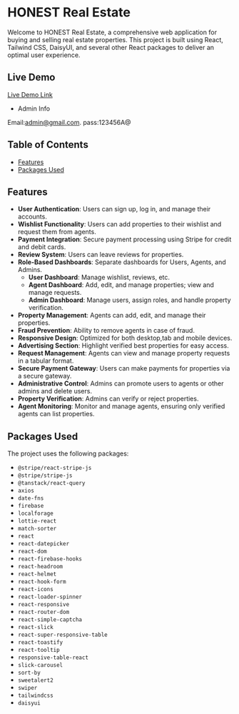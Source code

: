 # HONEST Real Estate

Welcome to HONEST Real Estate, a comprehensive web application for buying and selling real estate properties. This project is built using React, Tailwind CSS, DaisyUI, and several other React packages to deliver an optimal user experience.

## Live Demo

[Live Demo Link](https://assignment-12-e88ce.web.app)

- Admin Info

Email:admin@gmail.com.
pass:123456A@


## Table of Contents

- [Features](#features)
- [Packages Used](#packages-used)

## Features

- **User Authentication**: Users can sign up, log in, and manage their accounts.
- **Wishlist Functionality**: Users can add properties to their wishlist and request them from agents.
- **Payment Integration**: Secure payment processing using Stripe for credit and debit cards.
- **Review System**: Users can leave reviews for properties.
- **Role-Based Dashboards**: Separate dashboards for Users, Agents, and Admins.
  - **User Dashboard**: Manage wishlist, reviews, etc.
  - **Agent Dashboard**: Add, edit, and manage properties; view and manage requests.
  - **Admin Dashboard**: Manage users, assign roles, and handle property verification.
- **Property Management**: Agents can add, edit, and manage their properties.
- **Fraud Prevention**: Ability to remove agents in case of fraud.
- **Responsive Design**: Optimized for both desktop,tab and mobile devices.
- **Advertising Section**: Highlight verified best properties for easy access.
- **Request Management**: Agents can view and manage property requests in a tabular format.
- **Secure Payment Gateway**: Users can make payments for properties via a secure gateway.
- **Administrative Control**: Admins can promote users to agents or other admins and delete users.
- **Property Verification**: Admins can verify or reject properties.
- **Agent Monitoring**: Monitor and manage agents, ensuring only verified agents can list properties.

## Packages Used

The project uses the following packages:

- `@stripe/react-stripe-js`
- `@stripe/stripe-js`
- `@tanstack/react-query`
- `axios`
- `date-fns`
- `firebase`
- `localforage`
- `lottie-react`
- `match-sorter`
- `react`
- `react-datepicker`
- `react-dom`
- `react-firebase-hooks`
- `react-headroom`
- `react-helmet`
- `react-hook-form`
- `react-icons`
- `react-loader-spinner`
- `react-responsive`
- `react-router-dom`
- `react-simple-captcha`
- `react-slick`
- `react-super-responsive-table`
- `react-toastify`
- `react-tooltip`
- `responsive-table-react`
- `slick-carousel`
- `sort-by`
- `sweetalert2`
- `swiper`
- `tailwindcss`
- `daisyui`

